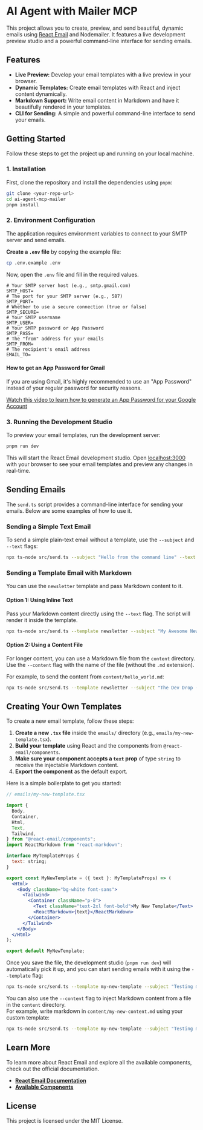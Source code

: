 # AI Agent with Mailer MCP

This project allows you to create, preview, and send beautiful, dynamic emails using [React Email](https://react.email/) and Nodemailer. It features a live development preview studio and a powerful command-line interface for sending emails.

## Features

  - **Live Preview:** Develop your email templates with a live preview in your browser.
  - **Dynamic Templates:** Create email templates with React and inject content dynamically.
  - **Markdown Support:** Write email content in Markdown and have it beautifully rendered in your templates.
  - **CLI for Sending:** A simple and powerful command-line interface to send your emails.

## Getting Started

Follow these steps to get the project up and running on your local machine.

### 1\. Installation

First, clone the repository and install the dependencies using `pnpm`:

```sh
git clone <your-repo-url>
cd ai-agent-mcp-mailer
pnpm install
```

### 2\. Environment Configuration

The application requires environment variables to connect to your SMTP server and send emails.

**Create a `.env` file** by copying the example file:

```sh
cp .env.example .env
```

Now, open the `.env` file and fill in the required values.

```env
# Your SMTP server host (e.g., smtp.gmail.com)
SMTP_HOST=
# The port for your SMTP server (e.g., 587)
SMTP_PORT=
# Whether to use a secure connection (true or false)
SMTP_SECURE=
# Your SMTP username
SMTP_USER=
# Your SMTP password or App Password
SMTP_PASS=
# The "from" address for your emails
SMTP_FROM=
# The recipient's email address
EMAIL_TO=
```

#### How to get an App Password for Gmail

If you are using Gmail, it's highly recommended to use an "App Password" instead of your regular password for security reasons.

[Watch this video to learn how to generate an App Password for your Google Account](https://www.tiktok.com/@didof.dev/video/7515413726518873366?lang=en)

### 3\. Running the Development Studio

To preview your email templates, run the development server:

```sh
pnpm run dev
```

This will start the React Email development studio. Open [localhost:3000](https://www.google.com/search?q=http://localhost:3000) with your browser to see your email templates and preview any changes in real-time.

## Sending Emails

The `send.ts` script provides a command-line interface for sending your emails. Below are some examples of how to use it.

### Sending a Simple Text Email

To send a simple plain-text email without a template, use the `--subject` and `--text` flags:

```bash
npx ts-node src/send.ts --subject "Hello from the command line" --text "This is a simple text email sent directly from the terminal."
```

### Sending a Template Email with Markdown

You can use the `newsletter` template and pass Markdown content to it.

#### Option 1: Using Inline Text

Pass your Markdown content directly using the `--text` flag. The script will render it inside the template.

```bash
npx ts-node src/send.ts --template newsletter --subject "My Awesome Newsletter" --text "## Hello World! \nThis is **Markdown** rendered in a React Email template."
```

#### Option 2: Using a Content File

For longer content, you can use a Markdown file from the `content` directory. Use the `--content` flag with the name of the file (without the `.md` extension).

For example, to send the content from `content/hello_world.md`:

```bash
npx ts-node src/send.ts --template newsletter --subject "The Dev Drop - Vol. 01" --content hello_world
```

## Creating Your Own Templates

To create a new email template, follow these steps:

1.  **Create a new `.tsx` file** inside the `emails/` directory (e.g., `emails/my-new-template.tsx`).
2.  **Build your template** using React and the components from `@react-email/components`.
3.  **Make sure your component accepts a `text` prop** of type `string` to receive the injectable Markdown content.
4.  **Export the component** as the default export.

Here is a simple boilerplate to get you started:

```jsx
// emails/my-new-template.tsx

import {
  Body,
  Container,
  Html,
  Text,
  Tailwind,
} from "@react-email/components";
import ReactMarkdown from "react-markdown";

interface MyTemplateProps {
  text: string;
}

export const MyNewTemplate = ({ text }: MyTemplateProps) => (
  <Html>
    <Body className="bg-white font-sans">
      <Tailwind>
        <Container className="p-8">
          <Text className="text-2xl font-bold">My New Template</Text>
          <ReactMarkdown>{text}</ReactMarkdown>
        </Container>
      </Tailwind>
    </Body>
  </Html>
);

export default MyNewTemplate;
```

Once you save the file, the development studio (`pnpm run dev`) will automatically pick it up, and you can start sending emails with it using the `--template` flag:

```bash
npx ts-node src/send.ts --template my-new-template --subject "Testing my new template" --text "This is content for my new template."
```

You can also use the `--content` flag to inject Markdown content from a file in the `content` directory.  
For example, write markdown in `content/my-new-content.md` using your custom template:

```bash
npx ts-node src/send.ts --template my-new-template --subject "Testing my new template" --content my-new-content
```

## Learn More

To learn more about React Email and explore all the available components, check out the official documentation.

  - [**React Email Documentation**](https://react.email/docs)
  - [**Available Components**](https://www.google.com/search?q=https://react.email/docs/components/overview)

## License

This project is licensed under the MIT License.